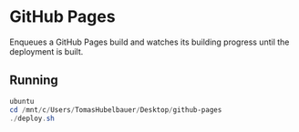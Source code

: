 # GitHub Pages

Enqueues a GitHub Pages build and watches its building progress until the
deployment is built.

## Running

```powershell
ubuntu
cd /mnt/c/Users/TomasHubelbauer/Desktop/github-pages
./deploy.sh
```
